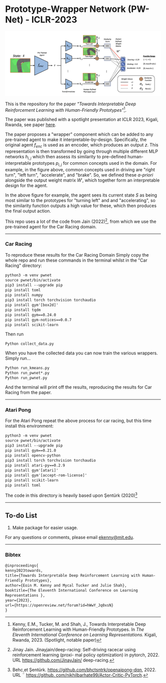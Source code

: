 
# Prototype-Wrapper Network (PW-Net) - ICLR-2023

![alt text](graphics/title.png "Title")


This is the repository for the paper *"Towards Interpretable Deep Reinforcement Learning with Human-Friendly Prototypes"*[^1].

The paper was published with a spotlight presentation at ICLR 2023, Kigali, Rwanda, see paper [here](https://openreview.net/forum?id=hWwY_Jq0xsN).

The paper proposes a "wrapper" component which can be added to any pre-trained agent to make it interpretable-by-design. Specifically, the original agent $f_{enc}$ is used as an encoder, which produces an output $z$. This representation is then transformed by going through multiple different MLP networks $h_{i,j}$ which then assess its similarity to pre-defined human-interpretable prototypes $p_{i,j}$ for common concepts used in the domain. For example, in the figure above, common concepts used in driving are "right turn", "left turn", "accelerate", and "brake". So, we defined these *a-priori* alongside the output weight matrix $W'$, which together form an interpretable design for the agent.

In the above figure for example, the agent sees its current state $S$ as being most similar to the prototypes for "turning left" and and "accelerating", so the similarity function outputs a high value for these, which then produces the final output action.

This repo uses a lot of the code from Jain (2022)[^2], from which we use the pre-trained agent for the Car Racing domain.

--------------

### Car Racing

To reproduce these results for the Car Racing Domain Simply copy the whole repo and run these commands in the terminal whilst in the "Car Racing" directory:

```
python3 -m venv pwnet
source pwnet/bin/activate
pip3 install --upgrade pip
pip install toml
pip install numpy
pip3 install torch torchvision torchaudio
pip install gym'[box2d]'
pip install tqdm
pip install gym==0.24.0
pip install gym-notices==0.0.7
pip install scikit-learn
```

Then run

```
Python collect_data.py
```

When you have the collected data you can now train the various wrappers. Simply run...

```
Python run_kmeans.py
Python run_pwnet*.py
Python run_pwnet.py
```

And the terminal will print off the results, reproducing the results for Car Racing from the paper.

------------------------

### Atari Pong

For the Atari Pong repeat the above process for car racing, but this time install this environment:

```
python3 -m venv pwnet
source pwnet/bin/activate
pip3 install --upgrade pip
pip install gym==0.21.0  
pip install opencv-python
pip3 install torch torchvision torchaudio
pip install atari-py==0.2.9
pip install gym'[atari]'
pip install gym'[accept-rom-license]'
pip install scikit-learn
pip install toml
```

The code in this directory is heavily based upon Şentürk (2020)[^3]

------------------------



## To-do List
1. Make package for easier usage.

For any questions or comments, please email ekenny@mit.edu.

-------------------------

### Bibtex

```
@inproceedings{
kenny2023towards,
title={Towards Interpretable Deep Reinforcement Learning with Human-Friendly Prototypes},
author={Eoin M. Kenny and Mycal Tucker and Julie Shah},
booktitle={The Eleventh International Conference on Learning Representations },
year={2023},
url={https://openreview.net/forum?id=hWwY_Jq0xsN}
}
```


[^1]: Kenny, E.M., Tucker, M. and Shah, J., Towards Interpretable Deep Reinforcement Learning with Human-Friendly Prototypes. In *The Eleventh International Conference on Learning Representations.* Kigali, Rwanda, 2023. (Spotlight, notable paper)

[^2]: Jinay Jain. Jinayjain/deep-racing: Self-driving racecar using reinforcement learning (proxi- mal policy optimization) in pytorch, 2022. URL https://github.com/JinayJain/ deep-racing.

[^3]: Behc¸et Şentürk. https://github.com/bhctsntrk/openaipong-dqn, 2022. URL ¨ [https://github.
com/nikhilbarhate99/Actor-Critic-PyTorch](https://github.com/bhctsntrk/OpenAIPong-DQN).

